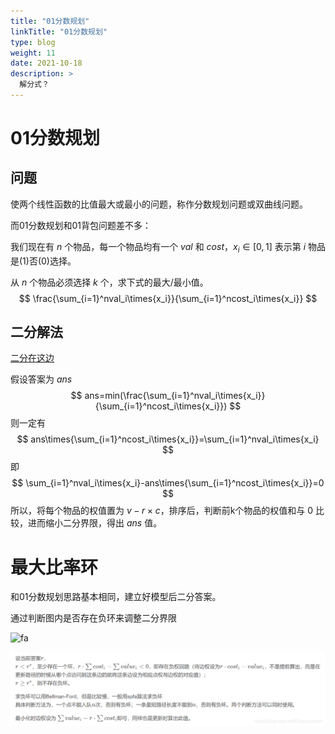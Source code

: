 ```yaml
---
title: "01分数规划"
linkTitle: "01分数规划"
type: blog
weight: 11
date: 2021-10-18
description: >
  解分式？
---
```


# 01分数规划

## 问题

使两个线性函数的比值最大或最小的问题，称作分数规划问题或双曲线问题。

而01分数规划和01背包问题差不多：

我们现在有 $n$ 个物品，每一个物品均有一个 $val$ 和 $cost$，$x_i\in[0,1]$ 表示第 $i$ 物品是(1)否(0)选择。

从 $n$ 个物品必须选择 $k$ 个，求下式的最大/最小值。
$$
\frac{\sum_{i=1}^nval_i\times{x_i}}{\sum_{i=1}^ncost_i\times{x_i}}
$$

## 二分解法

[二分在这边](../basic基本思想/分治（二分）.md)

假设答案为 $ans$
$$
ans=min(\frac{\sum_{i=1}^nval_i\times{x_i}}{\sum_{i=1}^ncost_i\times{x_i}})
$$
则一定有
$$
ans\times{\sum_{i=1}^ncost_i\times{x_i}}=\sum_{i=1}^nval_i\times{x_i}
$$
即
$$
\sum_{i=1}^nval_i\times{x_i}-ans\times{\sum_{i=1}^ncost_i\times{x_i}}=0
$$
所以，将每个物品的权值置为 $v-r\times{c}$，排序后，判断前k个物品的权值和与 $0$ 比较，进而缩小二分界限，得出 $ans$ 值。

# 最大比率环

和01分数规划思路基本相同，建立好模型后二分答案。

通过判断图内是否存在负环来调整二分界限

![fa](https://img-blog.csdnimg.cn/20210213120449912.png?x-oss-process=image/watermark,type_ZmFuZ3poZW5naGVpdGk,shadow_10,text_aHR0cHM6Ly9ibG9nLmNzZG4ubmV0L0toYXNlaGVtd3k=,size_16,color_FFFFFF,t_70)

![adfdf](01%E5%88%86%E6%95%B0%E8%A7%84%E5%88%92.assets/watermark,type_ZmFuZ3poZW5naGVpdGk,shadow_10,text_aHR0cHM6Ly9ibG9nLmNzZG4ubmV0L0toYXNlaGVtd3k=,size_16,color_FFFFFF,t_70.png)

